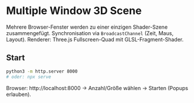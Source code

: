 # Multiple Window 3D Scene

Mehrere Browser-Fenster werden zu einer einzigen Shader-Szene zusammengefügt. Synchronisation via `BroadcastChannel` (Zeit, Maus, Layout). Renderer: Three.js Fullscreen-Quad mit GLSL-Fragment-Shader.

## Start
```bash
python3 -m http.server 8000
# oder: npx serve
```
Browser: http://localhost:8000 → Anzahl/Größe wählen → Starten (Popups erlauben).

